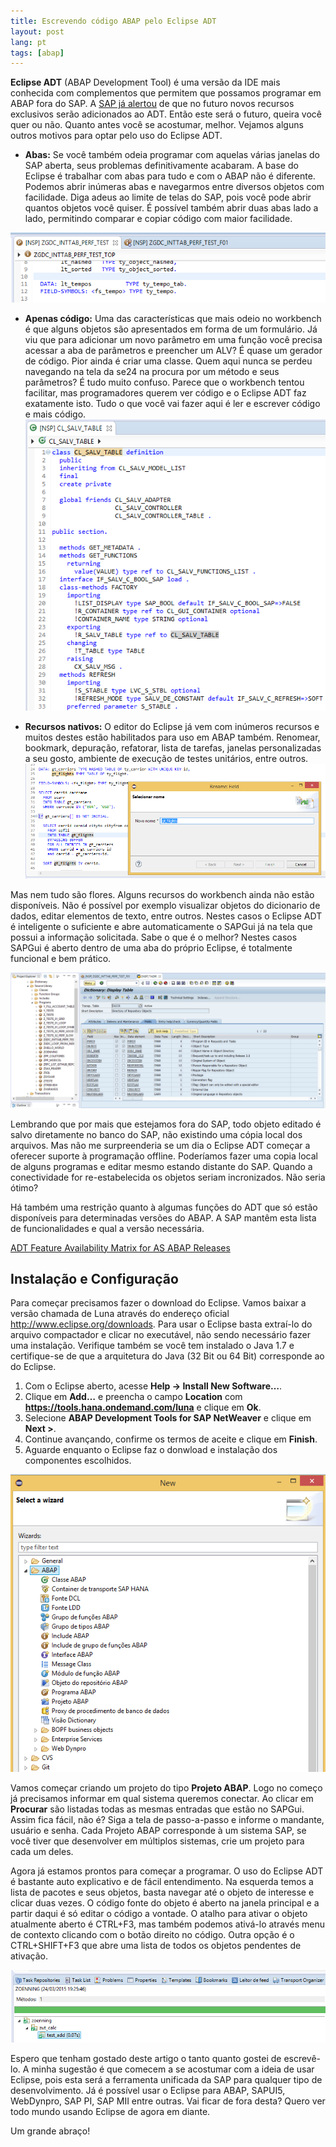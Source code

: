 ```yaml
---
title: Escrevendo código ABAP pelo Eclipse ADT
layout: post
lang: pt
tags: [abap]
---
```

**Eclipse ADT** (ABAP Development Tool) é uma versão da IDE mais conhecida com complementos que permitem que possamos programar em ABAP fora do SAP. A [SAP já alertou](http://scn.sap.com/docs/DOC-29113#jive_content_id_Will_SAP_stop_investing_in_the_ABAP_workbench_SE80_or_even_disable_it) de que no futuro novos recursos exclusivos serão adicionados ao ADT. Então este será o futuro, queira você quer ou não. Quanto antes você se acostumar, melhor. Vejamos alguns outros motivos para optar pelo uso do Eclipse ADT.

* **Abas:** Se você também odeia programar com aquelas várias janelas do SAP aberta, seus problemas definitivamente acabaram. A base do Eclipse é trabalhar com abas para tudo e com o ABAP não é diferente. Podemos abrir inúmeras abas e navegarmos entre diversos objetos com facilidade. Diga adeus ao limite de telas do SAP, pois você pode abrir quantos objetos você quiser. É possível também abrir duas abas lado a lado, permitindo comparar e copiar código com maior facilidade.
    
![](/public/images//2015/03/eclipse-adt-abas.png)

* **Apenas código:** Uma das características que mais odeio no workbench é que alguns objetos são apresentados em forma de um formulário. Já viu que para adicionar um novo parâmetro em uma função você precisa acessar a aba de parâmetros e preencher um ALV? É quase um gerador de código. Pior ainda é criar uma classe. Quem aqui nunca se perdeu navegando na tela da se24 na procura por um método e seus parâmetros? É tudo muito confuso. Parece que o workbench tentou facilitar, mas programadores querem ver código e o Eclipse ADT faz exatamente isto. Tudo o que você vai fazer aqui é ler e escrever código e mais código. 
![](/public/images//2015/03/eclipse-adt-salv-table.png)
  
* **Recursos nativos:** O editor do Eclipse já vem com inúmeros recursos e muitos destes estão habilitados para uso em ABAP também. Renomear, bookmark, depuração, refatorar, lista de tarefas, janelas personalizadas a seu gosto, ambiente de execução de testes unitários, entre outros. 
![](/public/images//2015/03/eclipse-adt-rename.png)

Mas nem tudo são flores. Alguns recursos do workbench ainda não estão disponíveis. Não é possível por exemplo visualizar objetos do dicionario de dados, editar elementos de texto, entre outros. Nestes casos o Eclipse ADT é inteligente o suficiente e abre automaticamente o SAPGui já na tela que possui a informação solicitada. Sabe o que é o melhor? Nestes casos SAPGui é aberto dentro de uma aba do próprio Eclipse, é totalmente funcional e bem prático.

![](/public/images//2015/03/eclipse-adt-sapgui.png)

Lembrando que por mais que estejamos fora do SAP, todo objeto editado é salvo diretamente no banco do SAP, não existindo uma cópia local dos arquivos. Mas não me surpreenderia se um dia o Eclipse ADT começar a oferecer suporte à programação offline. Poderíamos fazer uma copia local de alguns programas e editar mesmo estando distante do SAP. Quando a conectividade for re-estabelecida os objetos seriam incronizados. Não seria ótimo?

Há também uma restrição quanto à algumas funções do ADT que só estão disponíveis para determinadas versões do ABAP. A SAP mantêm esta lista de funcionalidades e qual a versão necessária.

[ADT Feature Availability Matrix for AS ABAP Releases](http://scn.sap.com/community/abap/eclipse/blog/2013/06/05/adt-feature-availability-matrix-for-as-abap-releases)

## Instalação e Configuração

Para começar precisamos fazer o download do Eclipse. Vamos baixar a versão chamada de Luna através do endereço oficial <http://www.eclipse.org/downloads>. Para usar o Eclipse basta extraí-lo do arquivo compactador e clicar no executável, não sendo necessário fazer uma instalação. Verifique também se você tem instalado o Java 1.7 e certifique-se de que a arquitetura do Java (32 Bit ou 64 Bit) corresponde ao do Eclipse.

  1. Com o Eclipse aberto, acesse **Help -> Install New Software&#8230;**.
  2. Clique em **Add&#8230;** e preencha o campo **Location** com **https://tools.hana.ondemand.com/luna** e clique em **Ok**.
  3. Selecione **ABAP Development Tools for SAP NetWeaver** e clique em **Next >**.
  4. Continue avançando, confirme os termos de aceite e clique em **Finish**.
  5. Aguarde enquanto o Eclipse faz o donwload e instalação dos componentes escolhidos.

![](/public/images//2015/03/eclipse-new-abap.png)

Vamos começar criando um projeto do tipo **Projeto ABAP**. Logo no começo já precisamos informar em qual sistema queremos conectar. Ao clicar em **Procurar** são listadas todas as mesmas entradas que estão no SAPGui. Assim fica fácil, não é? Siga a tela de passo-a-passo e informe o mandante, usuário e senha. Cada Projeto ABAP corresponde à um sistema SAP, se você tiver que desenvolver em múltiplos sistemas, crie um projeto para cada um deles.

Agora já estamos prontos para começar a programar. O uso do Eclipse ADT é bastante auto explicativo e de fácil entendimento. Na esquerda temos a lista de pacotes e seus objetos, basta navegar até o objeto de interesse e clicar duas vezes. O código fonte do objeto é aberto na janela principal e a partir daqui é só editar o código a vontade. O atalho para ativar o objeto atualmente aberto é CTRL+F3, mas também podemos ativá-lo através menu de contexto clicando com o botão direito no código. Outra opção é o CTRL+SHIFT+F3 que abre uma lista de todos os objetos pendentes de ativação.


![](/public/images//2015/03/eclipse-unit-test.png)

Espero que tenham gostado deste artigo o tanto quanto gostei de escrevê-lo. A minha sugestão é que comecem a se acostumar com a ideia de usar Eclipse, pois esta será a ferramenta unificada da SAP para qualquer tipo de desenvolvimento. Já é possível usar o Eclipse para ABAP, SAPUI5, WebDynpro, SAP PI, SAP MII entre outras. Vai ficar de fora desta? Quero ver todo mundo usando Eclipse de agora em diante.

Um grande abraço!